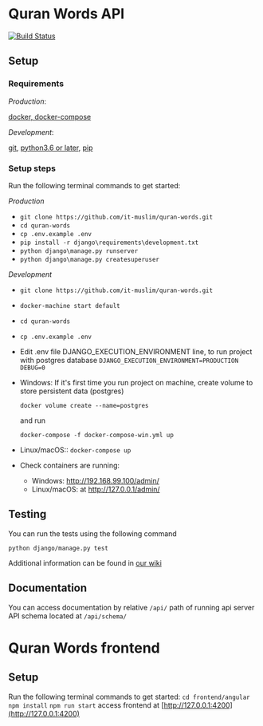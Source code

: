 # Quran Words API
[![Build Status](https://travis-ci.org/it-muslim/quran-words.svg?branch=master)](https://travis-ci.org/it-muslim/quran-words)
## Setup
### Requirements
*Production*:

[docker, docker-compose](https://www.docker.com/products/docker-desktop)

*Development*:

[git](https://git-scm.com/), 
[python3.6 or later](https://www.python.org/), 
[pip](https://pypi.python.org/pypi)

### Setup steps

Run the following terminal commands to get started:

*Production*

- `git clone https://github.com/it-muslim/quran-words.git`
- `cd quran-words`
- `cp .env.example .env`
- `pip install -r django\requirements\development.txt`
- `python django\manage.py runserver`
- `python django\manage.py createsuperuser`

*Development*

- `git clone https://github.com/it-muslim/quran-words.git`
- `docker-machine start default`
- `cd quran-words`
- `cp .env.example .env`
- Edit .env file DJANGO_EXECUTION_ENVIRONMENT line, to run project with postgres database
    `DJANGO_EXECUTION_ENVIRONMENT=PRODUCTION`
    `DEBUG=0`
- Windows: If it's first time you run project on machine, create volume to store persistent data (postgres)

    `docker volume create --name=postgres`

    and run

    `docker-compose -f docker-compose-win.yml up`
- Linux/macOS::
    `docker-compose up`
- Check  containers are running:
    - Windows: http://192.168.99.100/admin/
    - Linux/macOS: at http://127.0.0.1/admin/

## Testing

You can run the tests using the following command

`python django/manage.py test`

Additional information can be found in
[our wiki](https://github.com/it-muslim/quran-words/wiki/Tests)

## Documentation

You can access documentation by relative `/api/` path of running api server
API schema located at `/api/schema/`

# Quran Words frontend
## Setup

Run the following terminal commands to get started:
    `cd frontend/angular`
    `npm install`
    `npm run start`
    access frontend at [http://127.0.0.1:4200](http://127.0.0.1:4200)
